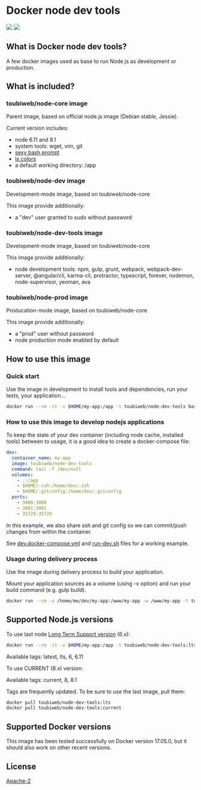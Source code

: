 # Docker node dev tools

[![](https://images.microbadger.com/badges/version/toubiweb/node-dev-tools.svg)](https://microbadger.com/images/toubiweb/node-dev-tools "Get your own version badge on microbadger.com") [![](https://images.microbadger.com/badges/image/toubiweb/node-dev-tools.svg)](https://microbadger.com/images/toubiweb/node-dev-tools "Get your own image badge on microbadger.com")

## What is Docker node dev tools?

A few docker images used as base to run Node.js as development or production.

## What is included?

### toubiweb/node-core image

Parent image, based on official node.js image (Debian stable, Jessie).

Current version includes:

* node 6.11 and 8.1
* system tools: wget, vim, git
* [sexy bash prompt](https://github.com/twolfson/sexy-bash-prompt)
* [ls colors](https://github.com/trapd00r/LS_COLORS)
* a default working directory: /app

### toubiweb/node-dev image

Development-mode image, based on toubiweb/node-core

This image provide additionally:
* a "dev" user granted to sudo without password

### toubiweb/node-dev-tools image

Development-mode image, based on toubiweb/node-core

This image provide additionally:
* node development tools: npm, gulp, grunt, webpack, webpack-dev-server, @angular/cli, karma-cli, protractor, typescript, forever, nodemon, node-supervisor, yeoman, ava

### toubiweb/node-prod image

Producation-mode image, based on toubiweb/node-core

This image provide additionally:
* a "prod" user without password
* node production mode enabled by default

## How to use this image

### Quick start

Use the image in development to install tools and dependencies, run your tests, your application...

```bash
docker run --rm -it -v $HOME/my-app:/app -t toubiweb/node-dev-tools bash
```

### How to use this image to develop nodejs applications

To keep the state of your dev container (including node cache, installed tools) between to usage, it is a good idea to create a docker-compose file:

```yml
dev:
  container_name: my-app
  image: toubiweb/node-dev-tools
  command: tail -f /dev/null
  volumes:
    - .:/app
    - $HOME/.ssh:/home/dev/.ssh
    - $HOME/.gitconfig:/home/dev/.gitconfig
  ports:
	- 3000:3000
	- 3001:3001
	- 35729:35729
```
In this example, we also share ssh and git config so we can commit/push changes from within the container.

See [dev.docker-compose.yml](https://github.com/toubiweb/node-dev-tools/blob/master/dev.docker-compose.yml)
 and [run-dev.sh](https://github.com/toubiweb/node-dev-tools/blob/master/run-dev.sh)
 files for a working example.

### Usage during delivery process

Use the image during delivery process to build your application.

Mount your application sources as a volume (using -v option) and run your build command (e.g. gulp build).

```bash
docker run --rm -v /home/me/dev/my-app:/www/my-app -w /www/my-app -t toubiweb/node-dev-tools gulp build
```

## Supported Node.js versions

To use last node [Long Term Support version](https://github.com/nodejs/LTS#lts-schedule) (6.x):


```bash
docker run --rm -it -v $HOME/my-app:/app -t toubiweb/node-dev-tools:lts bash
```

Available tags: latest, lts, 6, 6.11

To use CURRENT (8.x) version:

Available tags: current, 8, 8.1

Tags are frequently updated. To be sure to use the last image, pull them:

```bash
docker pull toubiweb/node-dev-tools:lts
docker pull toubiweb/node-dev-tools:current
```

## Supported Docker versions

This image has been tested successfully on Docker version 17.05.0, but it should also work on other recent versions.

## License

[Apache-2](https://github.com/toubiweb/node-dev-tools/blob/master/LICENSE)
